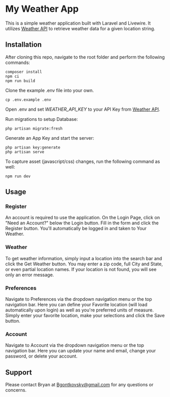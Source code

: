 # My Weather App

This is a simple weather application built with Laravel and Livewire. It utilizes [Weather API](https://www.weatherapi.com/) to retrieve weather data for a given location string. 

## Installation
After cloning this repo, navigate to the root folder and perform the following commands:

```
composer install
npm ci
npm run build
```

Clone the example .env file into your own. 

```
cp .env.example .env
```

Open .env and set *WEATHER_API_KEY* to your API Key from [Weather API](https://www.weatherapi.com/).

Run migrations to setup Database:

```
php artisan migrate:fresh
```

Generate an App Key and start the server:

```
php artisan key:generate
php artisan serve
```

To capture asset (javascript/css) changes, run the following command as well:

```
npm run dev
```

## Usage
### Register
An account is required to use the application. On the Login Page, click on "Need an Account?" below the Login button. Fill in the form and click the Register button. You'll automatically be logged in and taken to Your Weather.

### Weather
To get weather information, simply input a location into the search bar and click the Get Weather button. You may enter a zip code, full City and State, or even partial location names. If your location is not found, you will see only an error message. 

### Preferences
Navigate to Preferences via the dropdown navigation menu or the top navigation bar. Here you can define your Favorite location (will load automatically upon login) as well as you're preferred units of measure. Simply enter your favorite location, make your selections and click the Save button.

### Account
Navigate to Account via the dropdown navigation menu or the top navigation bar. Here you can update your name and email, change your password, or delete your account.

## Support
Please contact Bryan at [Bgontkovsky@gmail.com](mailto:Bgontkovsky@gmail.com) for any questions or concerns.